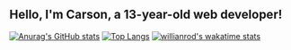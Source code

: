 ## Hello, I'm Carson, a 13-year-old web developer!

[![Anurag's GitHub stats](https://github-readme-stats.vercel.app/api?username=codingbycarson)](https://github.com/anuraghazra/github-readme-stats)
[![Top Langs](https://github-readme-stats.vercel.app/api/top-langs/?username=codingbycarson)](https://github.com/anuraghazra/github-readme-stats)
[![willianrod's wakatime stats](https://github-readme-stats.vercel.app/api/wakatime?username=codingbycarson)](https://github.com/anuraghazra/github-readme-stats)
